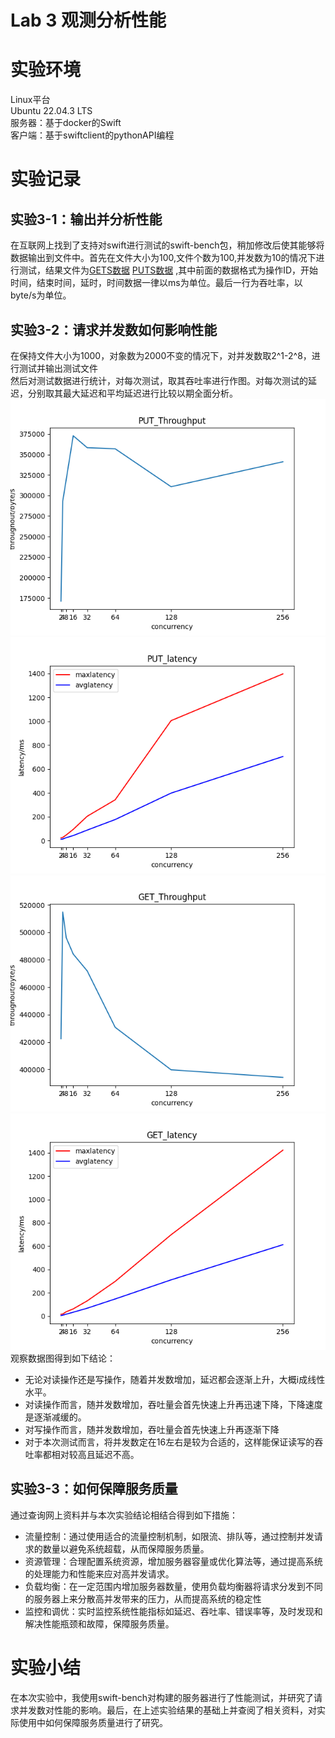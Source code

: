 # Lab 3 观测分析性能

# 实验环境
Linux平台\
Ubuntu 22.04.3 LTS\
服务器：基于docker的Swift\
客户端：基于swiftclient的pythonAPI编程

# 实验记录

## 实验3-1：输出并分析性能
在互联网上找到了支持对swift进行测试的swift-bench包，稍加修改后使其能够将数据输出到文件中。首先在文件大小为100,文件个数为100,并发数为10的情况下进行测试，结果文件为[GETS数据](./assets/data/GETS_100_10_100.csv) [PUTS数据](./assets/data/PUTS_100_10_100.csv) ,其中前面的数据格式为操作ID，开始时间，结束时间，延时，时间数据一律以ms为单位。最后一行为吞吐率，以byte/s为单位。
## 实验3-2：请求并发数如何影响性能
在保持文件大小为1000，对象数为2000不变的情况下，对并发数取2^1-2^8，进行测试并输出测试文件\
然后对测试数据进行统计，对每次测试，取其吞吐率进行作图。对每次测试的延迟，分别取其最大延迟和平均延迟进行比较以期全面分析。\
![PUT_Throughput](./figure/PUT_Throughput.png)
![PUT_latency](./figure/PUT_latency.png)
![GET_Throughput](./figure/GET_Throughput.png)
![GET_latency](./figure/GET_latency.png)
观察数据图得到如下结论：
* 无论对读操作还是写操作，随着并发数增加，延迟都会逐渐上升，大概i成线性水平。
* 对读操作而言，随并发数增加，吞吐量会首先快速上升再迅速下降，下降速度是逐渐减缓的。
* 对写操作而言，随并发数增加，吞吐量会首先快速上升再逐渐下降
* 对于本次测试而言，将并发数定在16左右是较为合适的，这样能保证读写的吞吐率都相对较高且延迟不高。

## 实验3-3：如何保障服务质量
通过查询网上资料并与本次实验结论相结合得到如下措施：
* 流量控制：通过使用适合的流量控制机制，如限流、排队等，通过控制并发请求的数量以避免系统超载，从而保障服务质量。
* 资源管理：合理配置系统资源，增加服务器容量或优化算法等，通过提高系统的处理能力和性能来应对高并发请求。
* 负载均衡：在一定范围内增加服务器数量，使用负载均衡器将请求分发到不同的服务器上来分散高并发带来的压力，从而提高系统的稳定性
* 监控和调优：实时监控系统性能指标如延迟、吞吐率、错误率等，及时发现和解决性能瓶颈和故障，保障服务质量。

# 实验小结
在本次实验中，我使用swift-bench对构建的服务器进行了性能测试，并研究了请求并发数对性能的影响。最后，在上述实验结果的基础上并查阅了相关资料，对实际使用中如何保障服务质量进行了研究。